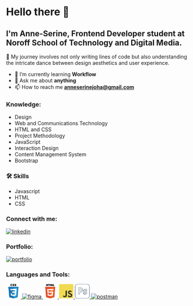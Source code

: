 # Hello there 👋 
## I'm Anne-Serine, Frontend Developer student at Noroff School of Technology and Digital Media.

🚀 My journey involves not only writing lines of code but also understanding the intricate dance between design aesthetics and user experience.

- 🌱 I’m currently learning **Workflow**
- 💬 Ask me about **anything**
- 📫 How to reach me **anneserinejoha@gmail.com**


### Knowledge:

- Design
- Web and Communications Technology
- HTML and CSS
- Project Methodology
- JavaScript
- Interaction Design
- Content Management System
- Bootstrap


### 🛠 Skills
- Javascript
- HTML
- CSS


### Connect with me:
[![linkedin](https://img.shields.io/badge/linkedin-0A66C2?style=for-the-badge&logo=linkedin&logoColor=white)](https://www.linkedin.com/in/anne-serine-johannessen-587b4024a/)

### Portfolio:
[![portfolio](https://img.shields.io/badge/my_portfolio-000?style=for-the-badge&logo=ko-fi&logoColor=white)](https://famous-biscotti-1f0b75.netlify.app/)

### Languages and Tools:
<a href="https://www.w3schools.com/css/" target="_blank" rel="noreferrer"> <img src="https://raw.githubusercontent.com/devicons/devicon/master/icons/css3/css3-original-wordmark.svg" alt="css3" width="40" height="40"/> </a> 
<a href="https://www.figma.com/" target="_blank" rel="noreferrer"> <img src="https://www.vectorlogo.zone/logos/figma/figma-icon.svg" alt="figma" width="40" height="40"/> </a> <a href="https://www.w3.org/html/" target="_blank" rel="noreferrer"> <img src="https://raw.githubusercontent.com/devicons/devicon/master/icons/html5/html5-original-wordmark.svg" alt="html5" width="40" height="40"/> </a> 
<a href="https://developer.mozilla.org/en-US/docs/Web/JavaScript" target="_blank" rel="noreferrer"> <img src="https://raw.githubusercontent.com/devicons/devicon/master/icons/javascript/javascript-original.svg" alt="javascript" width="40" height="40"/> </a> 
<a href="https://www.photoshop.com/en" target="_blank" rel="noreferrer"> <img src="https://raw.githubusercontent.com/devicons/devicon/master/icons/photoshop/photoshop-line.svg" alt="photoshop" width="40" height="40"/> </a> 
<a href="https://postman.com" target="_blank" rel="noreferrer"> <img src="https://www.vectorlogo.zone/logos/getpostman/getpostman-icon.svg" alt="postman" width="40" height="40"/> </a>


